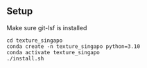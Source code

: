 ## Setup

Make sure git-lsf is installed

```shell
cd texture_singapo
conda create -n texture_singapo python=3.10
conda activate texture_singapo
./install.sh
```
